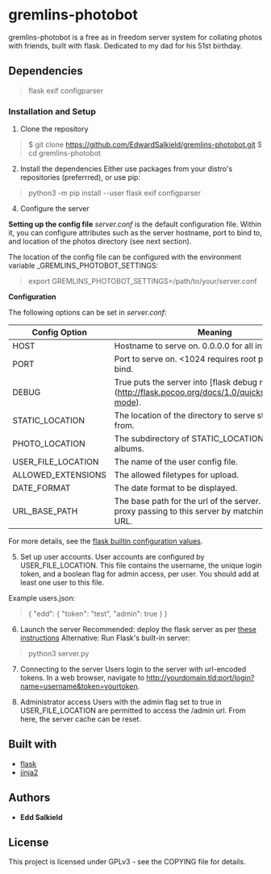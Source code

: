 # gremlins-photobot
gremlins-photobot is a free as in freedom server system for collating photos with friends, built with flask.
Dedicated to my dad for his 51st birthday.


## Dependencies
> flask
> exif
> configparser

### Installation and Setup
1. Clone the repository
> $ git clone https://github.com/EdwardSalkield/gremlins-photobot.git
> $ cd gremlins-photobot

2. Install the dependencies
Either use packages from your distro's repositories (preferrred), or use pip:
>  python3 -m pip install --user flask exif configparser

4. Configure the server

**Setting up the config file**
_server.conf_ is the default configuration file. Within it, you can configure attributes such as the server hostname, port to bind to, and location of the photos directory (see next section).

The location of the config file can be configured with the environment variable _GREMLINS\_PHOTOBOT\_SETTINGS:
> export GREMLINS\_PHOTOBOT\_SETTINGS=/path/to/your/server.conf

**Configuration**

The following options can be set in _server.conf_:

Config Option | Meaning
------------- | -------
HOST | Hostname to serve on.  0.0.0.0 for all interfaces.
PORT | Port to serve on. <1024 requires root privileges to bind.
DEBUG | True puts the server into [flask debug mode] (http://flask.pocoo.org/docs/1.0/quickstart/#debug-mode).
STATIC_LOCATION | The location of the directory to serve static files from.
PHOTO_LOCATION | The subdirectory of STATIC_LOCATION to store albums.
USER_FILE_LOCATION | The name of the user config file.
ALLOWED_EXTENSIONS | The allowed filetypes for upload.
DATE_FORMAT | The date format to be displayed.
URL_BASE_PATH | The base path for the url of the server.  Useful if proxy passing to this server by matching a base URL.

For more details, see the [flask builtin configuration values](http://flask.pocoo.org/docs/0.12/config/#builtin-configuration-values).


5. Set up user accounts.
User accounts are configured by USER_FILE_LOCATION. This file contains the username, the unique login token, and a boolean flag for admin access, per user.
You should add at least one user to this file.

Example users.json:
>{
>        "edd": {
>                "token": "test",
>                "admin": true
>        }
>}


6. Launch the server
Recommended: deploy the flask server as per [these instructions](http://flask.pocoo.org/docs/0.12/deploying/)
Alternative: Run Flask's built-in server:
> python3 server.py


7. Connecting to the server
Users login to the server with url-encoded tokens. In a web browser, navigate to http://yourdomain.tld:port/login?name=username&token=yourtoken.


8. Administrator access
Users with the admin flag set to true in USER_FILE_LOCATION are permitted to access the /admin url.
From here, the server cache can be reset.

## Built with
* [flask](https://github.com/pallets/flask)
* [jinja2](https://github.com/pallets/jinja)


## Authors
* **Edd Salkield**


## License
This project is licensed under GPLv3 - see the COPYING file for details.
